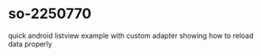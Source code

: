 so-2250770
==========

quick android listview example with custom adapter showing how to reload data properly

